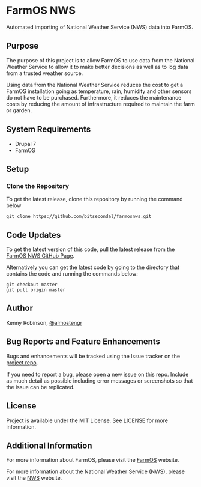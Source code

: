 # FarmOS NWS
Automated importing of National Weather Service (NWS) data into FarmOS.

## Purpose
The purpose of this project is to allow FarmOS to use data from the National
Weather Service to allow it to make better decisions as well as to log 
data from a trusted weather source.

Using data from the National Weather Service reduces the cost to get a FarmOS
installation going as temperature, rain, humidity and other sensors do not
have to be purchased. Furthermore, it reduces the maintenance costs by 
reducing the amount of infrastructure required to maintain the farm or garden.

## System Requirements
* Drupal 7
* FarmOS

## Setup

### Clone the Repository
To get the latest release, clone this repository by running the command below
```shell
git clone https://github.com/bitsecondal/farmosnws.git
```

## Code Updates 
To get the latest version of this code, pull the latest release from the 
[FarmOS NWS GitHub Page](https://github.com/bitsecondal/farmosnws). 

Alternatively you can get the latest code by going to the directory that contains the code and running the commands below:
```shell
git checkout master
git pull origin master
```
 
## Author
Kenny Robinson, [@almostengr](https://twitter.com/almostengr)

## Bug Reports and Feature Enhancements
Bugs and enhancements will be tracked using the Issue tracker
on the [project repo](https://github.com/bitsecondal/farmosnws/issues). 

If you need to report a bug, please open a new issue on this repo. Include 
as much detail as possible including error messages or screenshots so that the issue can be replicated. 

## License 
Project is available under the MIT License. See LICENSE for more information.

## Additional Information
For more information about FarmOS, please visit the [FarmOS](http://www.farmos.org) website.

For more information about the National Weather Service (NWS), please visit the [NWS](http://www.weather.gov) website.

